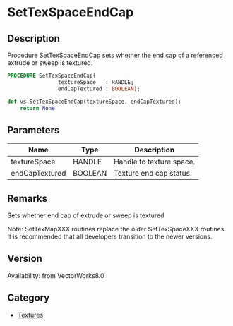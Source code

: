# SetTexSpaceEndCap

## Description
Procedure SetTexSpaceEndCap sets whether the end cap of a referenced extrude or sweep is textured.

```pascal
PROCEDURE SetTexSpaceEndCap(
				textureSpace   : HANDLE;
				endCapTextured : BOOLEAN);
```

```python
def vs.SetTexSpaceEndCap(textureSpace, endCapTextured):
    return None
```

## Parameters
|Name|Type|Description|
|---|---|---|
|textureSpace|HANDLE|Handle to texture space.|
|endCapTextured|BOOLEAN|Texture end cap status.|

## Remarks
Sets whether end cap of extrude or sweep is textured

Note: SetTexMapXXX routines replace the older SetTexSpaceXXX routines.  It is recommended that all developers transition to the newer versions.

## Version
Availability: from VectorWorks8.0

## Category
* [Textures](../Categories/Textures.md)
